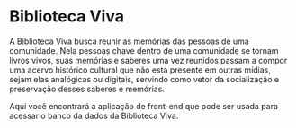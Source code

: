 # Biblioteca Viva
A Biblioteca Viva busca reunir as memórias das pessoas de uma comunidade. Nela pessoas chave dentro de uma comunidade se tornam livros vivos, suas memórias e saberes uma vez reunidos passam a compor uma acervo histórico cultural que não está presente em outras mídias, sejam elas analógicas ou digitais, servindo como vetor da socialização e preservação desses saberes e memórias.

Aqui você encontrará a aplicação de front-end que pode ser usada para acessar o banco da dados da Biblioteca Viva.
